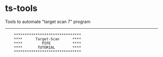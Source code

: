 # ts-tools
Tools to automate "target scan 7" program

----

		*******************************
		****      Target-Scan      ****
		****         PIPE          ****
		****       TUTORIAL        ****
		*******************************
